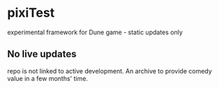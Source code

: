 # pixiTest
experimental framework for Dune game - static updates only

## No live updates
repo is not linked to active development. An archive to provide comedy value in a few months' time.
